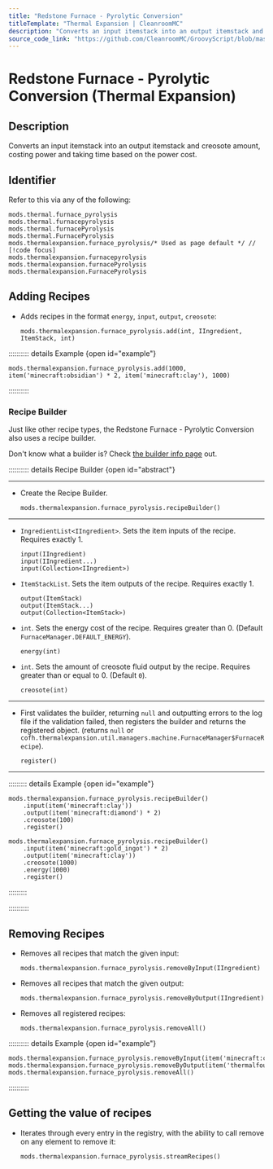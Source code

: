 ```yaml
---
title: "Redstone Furnace - Pyrolytic Conversion"
titleTemplate: "Thermal Expansion | CleanroomMC"
description: "Converts an input itemstack into an output itemstack and creosote amount, costing power and taking time based on the power cost."
source_code_link: "https://github.com/CleanroomMC/GroovyScript/blob/master/src/main/java/com/cleanroommc/groovyscript/compat/mods/thermalexpansion/machine/FurnacePyrolysis.java"
---
```


# Redstone Furnace - Pyrolytic Conversion (Thermal Expansion)

## Description

Converts an input itemstack into an output itemstack and creosote amount, costing power and taking time based on the power cost.

## Identifier

Refer to this via any of the following:

```groovy:no-line-numbers {5}
mods.thermal.furnace_pyrolysis
mods.thermal.furnacepyrolysis
mods.thermal.furnacePyrolysis
mods.thermal.FurnacePyrolysis
mods.thermalexpansion.furnace_pyrolysis/* Used as page default */ // [!code focus]
mods.thermalexpansion.furnacepyrolysis
mods.thermalexpansion.furnacePyrolysis
mods.thermalexpansion.FurnacePyrolysis
```


## Adding Recipes

- Adds recipes in the format `energy`, `input`, `output`, `creosote`:

    ```groovy:no-line-numbers
    mods.thermalexpansion.furnace_pyrolysis.add(int, IIngredient, ItemStack, int)
    ```

:::::::::: details Example {open id="example"}
```groovy:no-line-numbers
mods.thermalexpansion.furnace_pyrolysis.add(1000, item('minecraft:obsidian') * 2, item('minecraft:clay'), 1000)
```

::::::::::

### Recipe Builder

Just like other recipe types, the Redstone Furnace - Pyrolytic Conversion also uses a recipe builder.

Don't know what a builder is? Check [the builder info page](../../getting_started/builder.md) out.

:::::::::: details Recipe Builder {open id="abstract"}

---

- Create the Recipe Builder.

    ```groovy:no-line-numbers
    mods.thermalexpansion.furnace_pyrolysis.recipeBuilder()
    ```

---

- `IngredientList<IIngredient>`. Sets the item inputs of the recipe. Requires exactly 1.

    ```groovy:no-line-numbers
    input(IIngredient)
    input(IIngredient...)
    input(Collection<IIngredient>)
    ```

- `ItemStackList`. Sets the item outputs of the recipe. Requires exactly 1.

    ```groovy:no-line-numbers
    output(ItemStack)
    output(ItemStack...)
    output(Collection<ItemStack>)
    ```

- `int`. Sets the energy cost of the recipe. Requires greater than 0. (Default `FurnaceManager.DEFAULT_ENERGY`).

    ```groovy:no-line-numbers
    energy(int)
    ```

- `int`. Sets the amount of creosote fluid output by the recipe. Requires greater than or equal to 0. (Default `0`).

    ```groovy:no-line-numbers
    creosote(int)
    ```

---

- First validates the builder, returning `null` and outputting errors to the log file if the validation failed, then registers the builder and returns the registered object. (returns `null` or `cofh.thermalexpansion.util.managers.machine.FurnaceManager$FurnaceRecipe`).

    ```groovy:no-line-numbers
    register()
    ```

---

::::::::: details Example {open id="example"}
```groovy:no-line-numbers
mods.thermalexpansion.furnace_pyrolysis.recipeBuilder()
    .input(item('minecraft:clay'))
    .output(item('minecraft:diamond') * 2)
    .creosote(100)
    .register()

mods.thermalexpansion.furnace_pyrolysis.recipeBuilder()
    .input(item('minecraft:gold_ingot') * 2)
    .output(item('minecraft:clay'))
    .creosote(1000)
    .energy(1000)
    .register()
```

:::::::::

::::::::::

## Removing Recipes

- Removes all recipes that match the given input:

    ```groovy:no-line-numbers
    mods.thermalexpansion.furnace_pyrolysis.removeByInput(IIngredient)
    ```

- Removes all recipes that match the given output:

    ```groovy:no-line-numbers
    mods.thermalexpansion.furnace_pyrolysis.removeByOutput(IIngredient)
    ```

- Removes all registered recipes:

    ```groovy:no-line-numbers
    mods.thermalexpansion.furnace_pyrolysis.removeAll()
    ```

:::::::::: details Example {open id="example"}
```groovy:no-line-numbers
mods.thermalexpansion.furnace_pyrolysis.removeByInput(item('minecraft:cactus:*'))
mods.thermalexpansion.furnace_pyrolysis.removeByOutput(item('thermalfoundation:storage_resource:1'))
mods.thermalexpansion.furnace_pyrolysis.removeAll()
```

::::::::::

## Getting the value of recipes

- Iterates through every entry in the registry, with the ability to call remove on any element to remove it:

    ```groovy:no-line-numbers
    mods.thermalexpansion.furnace_pyrolysis.streamRecipes()
    ```
